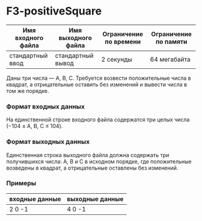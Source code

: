 # F3-positiveSquare

|Имя входного файла|Имя выходного файла|Ограничение по времени|Ограничение по памяти|
|-|-|-|-|
|стандартный ввод|стандартный вывод|2 секунды|64 мегабайта|

Даны три числа — A, B, C. Требуется возвести положительные числа в квадрат, а отрицательные оставить без изменений и вывести числа в том же порядке.
### Формат входных данных
На единственной строке входного файла содержатся три целых числа (−104 ≤ A, B, C ≤ 104).
### Формат выходных данных
Единственная строка выходного файла должна содержать три получившихся числа: A, B и C в исходном порядке, где положительные возведены в квадрат, а отрицательные оставлены без изменений.
### Примеры
|входные данные|выходные данные|
|-|-|
|2 0 -1|4 0 -1|
